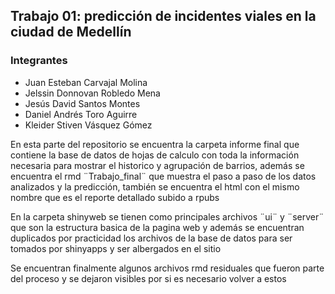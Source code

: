 ## Trabajo 01: predicción de incidentes viales en la ciudad de Medellín

### Integrantes 

- Juan Esteban Carvajal Molina
- Jelssin Donnovan Robledo Mena
- Jesús David Santos Montes
- Daniel Andrés Toro Aguirre
- Kleider Stiven Vásquez Gómez

En esta parte del repositorio se encuentra la carpeta informe final que contiene la base de datos de hojas de calculo con toda la información necesaria para mostrar el historico y agrupación de barrios, además se encuentra el rmd ¨Trabajo_final¨ que muestra el paso a paso de los datos analizados y la predicción, también se encuentra el html con el mismo nombre que es el reporte detallado subido a rpubs

En la carpeta shinyweb se tienen como principales archivos ¨ui¨ y ¨server¨ que son la estructura basica de la pagina web y además se encuentran duplicados por practicidad los archivos de la base de datos para ser tomados por shinyapps y ser albergados en el sitio

Se encuentran finalmente algunos archivos rmd residuales que fueron parte del proceso y se dejaron visibles por si es necesario volver a estos